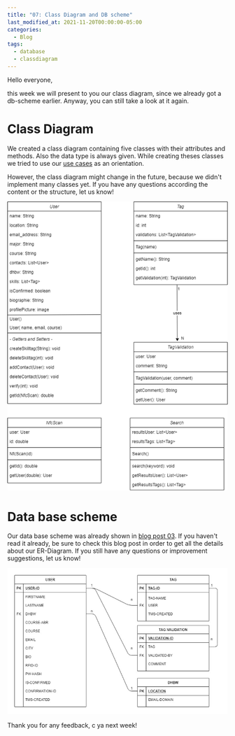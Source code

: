 ```yaml
---
title: "07: Class Diagram and DB scheme"
last_modified_at: 2021-11-20T00:00:00-05:00
categories:
  - Blog
tags:
  - database
  - classdiagram
---
```


Hello everyone,

this week we will present to you our class diagram, since we already got a db-scheme earlier. Anyway, you can still take a look at it again.

# Class Diagram

We created a class diagram containing five classes with their attributes and methods. Also the data type is always given. While creating theses classes we tried to use our [use cases](https://dhbw-experts.github.io/blog/04/) as an orientation.

However, the class diagram might change in the future, because we didn't implement many classes yet. If you have any questions according the content or the structure, let us know!

![Class Diagram](/assets/images/classDiagram.png)

# Data base scheme

Our data base scheme was already shown in [blog post 03](https://dhbw-experts.github.io/blog/03/). If you haven't read it already, be sure to check this blog post in order to get all the details about our ER-Diagram. If you still have any questions or improvement suggestions, let us know!

![ER-Diagram](/assets/images/ER-Diagram.jpg)

Thank you for any feedback, c ya next week!